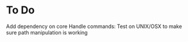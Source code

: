 # To Do

Add dependency on core
Handle commands:
    Test on UNIX/OSX to make sure path manipulation is working